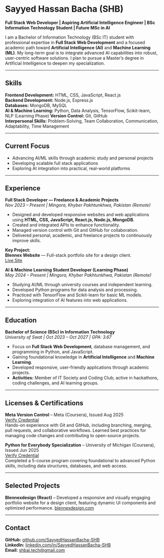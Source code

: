 # Sayyed Hassan Bacha (SHB)

**Full Stack Web Developer | Aspiring Artificial Intelligence Engineer | BSc Information Technology Student | Future MSc in AI**

I am a Bachelor of Information Technology (BSc IT) student with professional expertise in **Full Stack Web Development** and a focused academic path toward **Artificial Intelligence (AI)** and **Machine Learning (ML)**. My long-term goal is to integrate advanced AI capabilities into robust, user-centric software solutions. I plan to pursue a Master’s degree in Artificial Intelligence to deepen my specialization.

---------------------------------------------------------------

## Skills

**Frontend Development:** HTML, CSS, JavaScript, React.js  
**Backend Development:** Node.js, Express.js  
**Databases:** MongoDB, MySQL  
**AI & Machine Learning:** Python, Data Analysis, TensorFlow, Scikit-learn, NLP  (Learning Phase)
**Version Control:** Git, GitHub  
**Interpersonal Skills:** Problem-Solving, Team Collaboration, Communication, Adaptability, Time Management

---------------------------------------------------------------

## Current Focus
- Advancing AI/ML skills through academic study and personal projects  
- Developing scalable full stack applications  
- Exploring AI integration into practical, real-world platforms

---------------------------------------------------------------

## Experience

**Full Stack Developer — Freelance & Academic Projects**  
*Nov 2023 – Present | Mingora, Khyber Pakhtunkhwa, Pakistan (Remote)*  
- Designed and developed responsive websites and web applications using **HTML, CSS, JavaScript, React.js, Node.js, MongoDB**.  
- Created and integrated APIs to enhance functionality.  
- Managed version control with Git and GitHub for collaboration.  
- Delivered personal, academic, and freelance projects to continuously improve skills.  

**Key Project:**  
**Blennex Website** — Full-stack portfolio site for a design client.  
[Live Site](https://blennexdesign.com)  


**AI & Machine Learning Student Developer  (Learning Phase)**  
*May 2024 – Present | Mingora, Khyber Pakhtunkhwa, Pakistan (Remote)*  
- Studying AI/ML through university courses and independent learning.  
- Developed Python programs for data analysis and processing.  
- Practiced with TensorFlow and Scikit-learn for basic ML models.  
- Exploring integration of AI features into web applications.

---------------------------------------------------------------

## Education

**Bachelor of Science (BSc) in Information Technology**  
*University of Swat | Oct 2023 – Oct 2027 | GPA: 3.67*            
- Focus on **Full Stack Web Development**, database management, and programming in Python, and JavaScript.       
- Gaining foundational knowledge in **Artificial Intelligence** and **Machine Learning**.          
- Developed responsive, user-friendly applications through academic projects.            
- **Activities:** Member of IT Society and Coding Club; active in hackathons, coding challenges, and AI learning groups.        

---------------------------------------------------------------

## Licenses & Certifications

**Meta Version Control** – Meta (Coursera), Issued Aug 2025      
[Verify Credential](https://coursera.org/verify/QGXEDNDVPHPM)      
Hands-on experience with Git and GitHub, including branching, merging, pull requests, and collaborative workflows. Learned best practices for managing code changes and contributing to open-source projects.

**Python for Everybody Specialization** – University of Michigan (Coursera), Issued Jun 2025      
[Verify Credential](https://coursera.org/verify/specialization/HD5D91LNOZZ7)        
Completed a 5-course program covering foundational to advanced Python skills, including data structures, databases, and web access.

---------------------------------------------------------------

## Selected Projects

**Blennexdesign (React)** – Developed a responsive and visually engaging portfolio website for a design client, featuring dynamic UI components and optimized performance. [blennexdesign.com](https://blennexdesign.com)  

---------------------------------------------------------------

## Contact

**GitHub:** [github.com/SayyedHassanBacha-SHB](https://github.com/SayyedHassanBacha-SHB)                        
**LinkedIn:** [linkedin.com/in/SayyedHassanBacha-SHB](https://www.linkedin.com/in/SayyedHassanBacha-SHB)                         
**Email:** [shbai.tech@gmail.com](mailto:shbai.tech@gmail.com)
